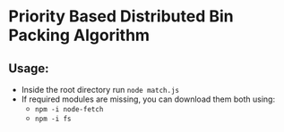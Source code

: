 # Priority Based Distributed Bin Packing Algorithm

## Usage:

-   Inside the root directory run `node match.js`
-   If required modules are missing, you can download them both using:
    -   `npm -i node-fetch`
    -   `npm -i fs`
